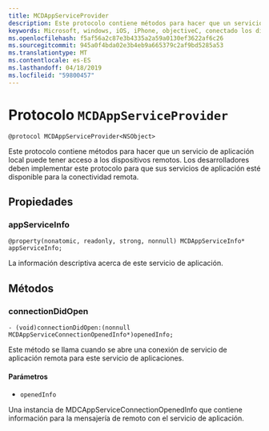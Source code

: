 ```yaml
---
title: MCDAppServiceProvider
description: Este protocolo contiene métodos para hacer que un servicio de aplicación local puede tener acceso a los dispositivos remotos.
keywords: Microsoft, windows, iOS, iPhone, objectiveC, conectado los dispositivos, proyecto Roma
ms.openlocfilehash: f5af56a2c87e3b4335a2a59a0130ef3622af6c26
ms.sourcegitcommit: 945a0f4bda02e3b4eb9a665379c2af9bd5285a53
ms.translationtype: MT
ms.contentlocale: es-ES
ms.lasthandoff: 04/18/2019
ms.locfileid: "59800457"
---
```

# <a name="protocol-mcdappserviceprovider"></a>Protocolo `MCDAppServiceProvider`

```
@protocol MCDAppServiceProvider<NSObject>
```

Este protocolo contiene métodos para hacer que un servicio de aplicación local puede tener acceso a los dispositivos remotos. Los desarrolladores deben implementar este protocolo para que sus servicios de aplicación esté disponible para la conectividad remota.

## <a name="properties"></a>Propiedades
 
### <a name="appserviceinfo"></a>appServiceInfo
`@property(nonatomic, readonly, strong, nonnull) MCDAppServiceInfo* appServiceInfo;`

La información descriptiva acerca de este servicio de aplicación.

## <a name="methods"></a>Métodos

### <a name="connectiondidopen"></a>connectionDidOpen
`- (void)connectionDidOpen:(nonnull MCDAppServiceConnectionOpenedInfo*)openedInfo;`

Este método se llama cuando se abre una conexión de servicio de aplicación remota para este servicio de aplicaciones.

#### <a name="parameters"></a>Parámetros 
* `openedInfo`

Una instancia de MDCAppServiceConnectionOpenedInfo que contiene información para la mensajería de remoto con el servicio de aplicación.